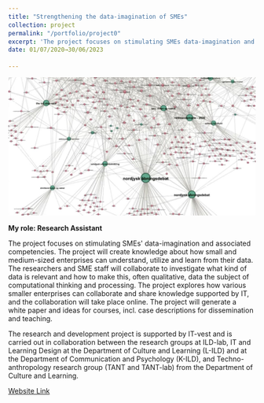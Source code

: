 ```yaml
---
title: "Strengthening the data-imagination of SMEs"
collection: project
permalink: "/portfolio/project0"
excerpt: 'The project focuses on stimulating SMEs data-imagination and associated competencies.The project will create knowledge about how small and medium-sized enterprises can understand, utilize and learn from their data'
date: 01/07/2020→30/06/2023

---
```



![Phd](/images/SMEfantasi.png)

**My role: Research Assistant**

The project focuses on stimulating SMEs' data-imagination and associated competencies. The project will create knowledge about how small and medium-sized enterprises can understand, utilize and learn from their data. The researchers and SME staff will collaborate to investigate what kind of data is relevant and how to make this, often qualitative, data the subject of computational thinking and processing. The project explores how various smaller enterprises can collaborate and share knowledge supported by IT, and the collaboration will take place online. The project will generate a white paper and ideas for courses, incl. case descriptions for dissemination and teaching.

The research and development project is supported by IT-vest and is carried out in collaboration between the research groups at ILD-lab, IT and Learning Design at the Department of Culture and Learning (L-ILD) and at the Department of Communication and Psychology (K-ILD), and Techno-anthropology research group (TANT and TANT-lab) from the Department of Culture and Learning. 

[Website Link](https://vbn.aau.dk/en/projects/styrkelse-af-smvernes-datafantasi)
